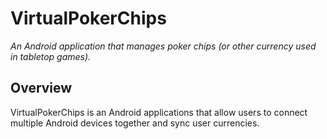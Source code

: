 VirtualPokerChips
=================

*An Android application that manages poker chips (or other currency used in tabletop games).*

## Overview

VirtualPokerChips is an Android applications that allow users to connect multiple Android devices together and sync user currencies. 
